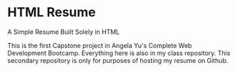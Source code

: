 # HTML Resume
 A Simple Resume Built Solely in HTML

This is the first Capstone project in Angela Yu's Complete Web Development Bootcamp. Everything here is also in my class repository. This secondary repository is only for purposes of hosting my resume on Github.
